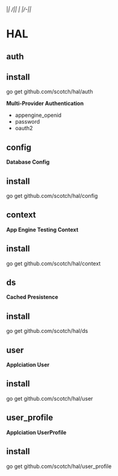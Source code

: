 |_| /||
| |/-||_

HAL
===

auth
----
## install ##

  go get github.com/scotch/hal/auth

**Multi-Provider Authentication**

* appengine_openid
* password
* oauth2

config
------
**Database Config**

## install ##

  go get github.com/scotch/hal/config


context
-------
**App Engine Testing Context**

## install ##

  go get github.com/scotch/hal/context

ds
--
**Cached Presistence**

## install ##

  go get github.com/scotch/hal/ds

user
----
**Applciation User**

## install ##

  go get github.com/scotch/hal/user

user_profile
------------
**Applciation UserProfile**


## install ##

  go get github.com/scotch/hal/user_profile
